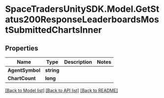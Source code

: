 # SpaceTradersUnitySDK.Model.GetStatus200ResponseLeaderboardsMostSubmittedChartsInner

## Properties

Name | Type | Description | Notes
------------ | ------------- | ------------- | -------------
**AgentSymbol** | **string** |  | 
**ChartCount** | **long** |  | 

[[Back to Model list]](../README.md#documentation-for-models) [[Back to API list]](../README.md#documentation-for-api-endpoints) [[Back to README]](../README.md)

